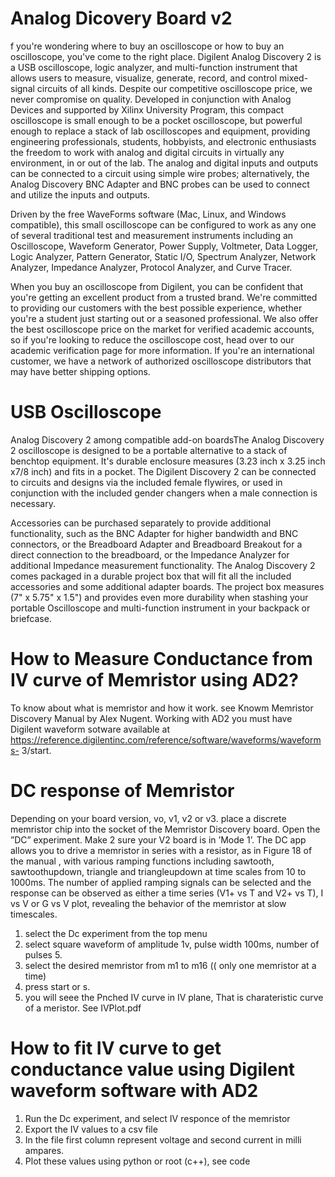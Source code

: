 # Analog Dicovery Board v2
f you're wondering where to buy an oscilloscope or how to buy an oscilloscope, you've come to the right place. Digilent Analog Discovery 2 is a USB oscilloscope, logic analyzer, and multi-function instrument that allows users to measure, visualize, generate, record, and control mixed-signal circuits of all kinds. Despite our competitive oscilloscope price, we never compromise on quality. Developed in conjunction with Analog Devices and supported by Xilinx University Program, this compact oscilloscope is small enough to be a pocket oscilloscope, but powerful enough to replace a stack of lab oscilloscopes and equipment, providing engineering professionals, students, hobbyists, and electronic enthusiasts the freedom to work with analog and digital circuits in virtually any environment, in or out of the lab. The analog and digital inputs and outputs can be connected to a circuit using simple wire probes; alternatively, the Analog Discovery BNC Adapter and BNC probes can be used to connect and utilize the inputs and outputs. 

Driven by the free WaveForms software (Mac, Linux, and Windows compatible), this small oscilloscope can be configured to work as any one of several traditional test and measurement instruments including an Oscilloscope, Waveform Generator, Power Supply, Voltmeter, Data Logger, Logic Analyzer, Pattern Generator, Static I/O, Spectrum Analyzer, Network Analyzer, Impedance Analyzer, Protocol Analyzer, and Curve Tracer. 

When you buy an oscilloscope from Digilent, you can be confident that you're getting an excellent product from a trusted brand. We're committed to providing our customers with the best possible experience, whether you're a student just starting out or a seasoned professional. We also offer the best oscilloscope price on the market for verified academic accounts, so if you're looking to reduce the oscilloscope cost, head over to our academic verification page for more information. If you're an international customer, we have a network of authorized oscilloscope distributors that may have better shipping options.
# USB Oscilloscope
Analog Discovery 2 among compatible add-on boardsThe Analog Discovery 2 oscilloscope is designed to be a portable alternative to a stack of benchtop equipment. It's durable enclosure measures (3.23 inch x 3.25 inch x7/8 inch) and fits in a pocket. The Digilent Discovery 2 can be connected to circuits and designs via the included female flywires, or used in conjunction with the included gender changers when a male connection is necessary.

Accessories can be purchased separately to provide additional functionality, such as the BNC Adapter for higher bandwidth and BNC connectors, or the Breadboard Adapter and Breadboard Breakout for a direct connection to the breadboard, or the Impedance Analyzer for additional Impedance measurement functionality. The Analog Discovery 2 comes packaged in a durable project box that will fit all the included accessories and some additional adapter boards. The project box measures (7" x 5.75" x 1.5") and provides even more durability when stashing your portable Oscilloscope and multi-function instrument in your backpack or briefcase.
# How to Measure Conductance from IV curve of Memristor using AD2? 
To know about what is memristor and how it work. see Knowm Memristor Discovery Manual by Alex Nugent. Working with AD2 you must have Digilent waveform sotware available at  https://reference.digilentinc.com/reference/software/waveforms/waveforms-
3/start.
# DC response of Memristor
Depending on your board version, vo, v1, v2 or v3. place a discrete memristor chip into the socket of the Memristor Discovery board. Open the ”DC” experiment. Make 2 sure your V2 board is in ’Mode 1’.  The DC app allows you to drive a memristor in series with a resistor, as in Figure 18 of the manual , with various ramping functions including sawtooth, sawtoothupdown, triangle and triangleupdown at time scales from 10 to 1000ms. The number of applied ramping signals can be selected and the response can be observed as either a time series (V1+ vs T and V2+ vs T), I vs V or G vs V plot, revealing the behavior of the memristor at slow timescales.
1. select the Dc experiment from the top menu
2. select square waveform of amplitude 1v, pulse width 100ms, number of pulses 5.
3. select the desired memristor from m1 to m16 (( only one memristor at a time)
4. press start or s.
5. you will seee the Pnched IV curve in IV plane, That is charateristic curve of a meristor. See IVPlot.pdf
# How to fit IV curve to get conductance value using  Digilent waveform software with AD2
1. Run the Dc experiment, and select IV responce of the memristor
2. Export the IV values to a csv file
3. In the file first column represent voltage and second current in milli ampares.
4. Plot these values using python or root (c++), see code 

